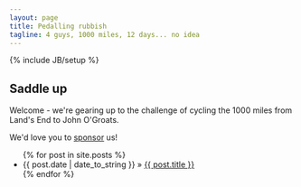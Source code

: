 ```yaml
---
layout: page
title: Pedalling rubbish
tagline: 4 guys, 1000 miles, 12 days... no idea
---
```

{% include JB/setup %}

## Saddle up

Welcome - we're gearing up to the challenge of cycling the 1000 miles from Land's End to John O'Groats.

We'd love you to [sponsor](http://lejo.gs/sponsor) us!

<ul class="posts">
  {% for post in site.posts %}
    <li><span>{{ post.date | date_to_string }}</span> &raquo; <a href="{{ BASE_PATH }}{{ post.url }}">{{ post.title }}</a></li>
  {% endfor %}
</ul>

